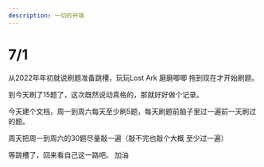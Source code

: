 ```yaml
---
description: 一切的开端
---
```


# 7/1

从2022年年初就说刷题准备跳槽，玩玩Lost Ark 磨磨唧唧 拖到现在才开始刷题。

到今天刷了15题了，这次既然说动真格的，那就好好做个记录。

今天建个文档，周一到周六每天至少刷5题，每天刷题前脑子里过一遍前一天刷过的题。

周天把周一到周六的30题尽量敲一遍（敲不完也敲个大概 至少过一遍）



等跳槽了，回来看自己这一路吧。 加油
